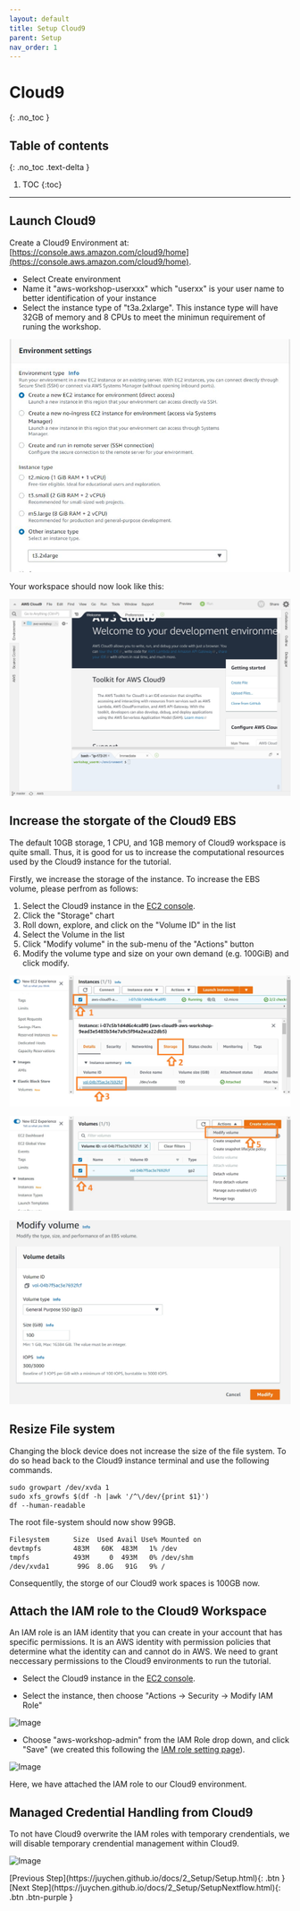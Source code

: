 ```yaml
---
layout: default
title: Setup Cloud9
parent: Setup
nav_order: 1
---
```


# Cloud9
{: .no_toc }

## Table of contents
{: .no_toc .text-delta }

1. TOC
{:toc}

---

## Launch Cloud9

Create a Cloud9 Environment at: [https://console.aws.amazon.com/cloud9/home](https://console.aws.amazon.com/cloud9/home).

- Select Create environment
- Name it "aws-workshop-userxxx" which "userxx" is your user name to better identification of your instance
- Select the instance type of "t3a.2xlarge". This instance type will have 32GB of memory and 8 CPUs to meet the minimun requirement of runing the workshop.

![Image](../../src/img/Setup/Cloud9-1.1.jpg)

Your workspace should now look like this:

![Image](../../src/img/Setup/Cloud9-1.jpg)

## Increase the storgate of the Cloud9 EBS

The default 10GB storage, 1 CPU, and 1GB memory of Cloud9 workspace is quite small. Thus, it is good for us to increase the computational resources used by the Cloud9 instance for the tutorial.

Firstly, we increase the storage of the instance. To increase the EBS volume, please perfrom as follows:
1. Select the Cloud9 instance in the [EC2 console](https://console.aws.amazon.com/ec2/v2/home#Instances).
2. Click the "Storage" chart
3. Roll down, explore, and click on the "Volume ID" in the list
4. Select the Volume in the list
5. Click "Modify volume" in the sub-menu of the "Actions" button
6. Modify the volume type and size on your own demand (e.g. 100GiB) and click modify.

![Image](../../src/img/Setup/Cloud9-2.jpg)

![Image](../../src/img/Setup/Cloud9-3.jpg)

![Image](../../src/img/Setup/Cloud9-4.jpg)


## Resize File system
Changing the block device does not increase the size of the file system.
To do so head back to the Cloud9 instance terminal and use the following commands.

```shell
sudo growpart /dev/xvda 1
sudo xfs_growfs $(df -h |awk '/^\/dev/{print $1}')
df --human-readable
```

The root file-system should now show 99GB.

```shell
Filesystem      Size  Used Avail Use% Mounted on
devtmpfs        483M   60K  483M   1% /dev
tmpfs           493M     0  493M   0% /dev/shm
/dev/xvda1       99G  8.0G   91G   9% /
````

Consequentlly, the storge of our Cloud9 work spaces is 100GB now.

## Attach the IAM role to the Cloud9 Workspace

An IAM role is an IAM identity that you can create in your account that has specific permissions. It is an AWS identity with permission policies that determine what the identity can and cannot do in AWS. We need to grant neccessary permissions to the Cloud9 environments to run the tutorial.

- Select the Cloud9 instance in the [EC2 console](https://console.aws.amazon.com/ec2/v2/home#Instances).

- Select the instance, then choose "Actions -> Security -> Modify IAM Role"

![Image](../../src/img/Setup/Cloud9-10.jpg)

- Choose "aws-workshop-admin" from the IAM Role drop down, and click "Save" (we created this following the [IAM role setting page](https://juychen.github.io/docs/10_Supplementary/IAMsettings.html)). 


![Image](../../src/img/Setup/Cloud9-11.jpg)

Here, we have attached the IAM role to our Cloud9 environment.

## Managed Credential Handling from Cloud9
To not have Cloud9 overwrite the IAM roles with temporary crendentials, we will disable temporary crendential management within Cloud9.

![Image](../../src/img/Setup/Cloud9-12.jpg)

<div class="code-example" markdown="1">
[Previous Step](https://juychen.github.io/docs/2_Setup/Setup.html){: .btn }
[Next Step](https://juychen.github.io/docs/2_Setup/SetupNextflow.html){: .btn .btn-purple }
</div>
